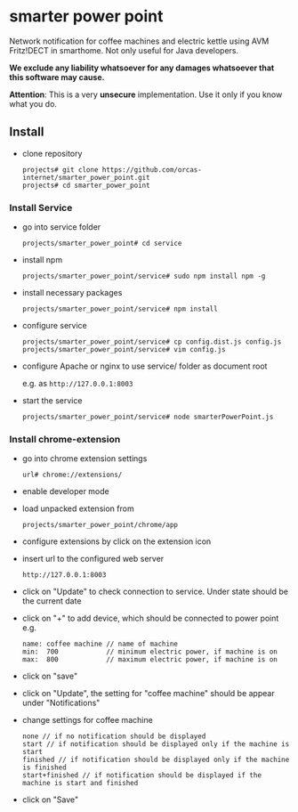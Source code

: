 # smarter power point
Network notification for coffee machines and electric kettle using AVM Fritz!DECT in smarthome. Not only useful for Java developers.

**We exclude any liability whatsoever for any damages whatsoever that this software may cause.**

**Attention**: This is a very **unsecure** implementation. Use it only if you know what you do.

## Install

- clone repository

      projects# git clone https://github.com/orcas-internet/smarter_power_point.git
      projects# cd smarter_power_point      
  
### Install Service

- go into service folder

      projects/smarter_power_point# cd service
    
- install npm

      projects/smarter_power_point/service# sudo npm install npm -g
  
- install necessary packages

      projects/smarter_power_point/service# npm install
      
- configure service

      projects/smarter_power_point/service# cp config.dist.js config.js
      projects/smarter_power_point/service# vim config.js
      
- configure Apache or nginx to use service/ folder as document root

    e.g. as `http://127.0.0.1:8003`
    
- start the service

      projects/smarter_power_point/service# node smarterPowerPoint.js

### Install chrome-extension

- go into chrome extension settings

      url# chrome://extensions/
      
- enable developer mode

- load unpacked extension from

      projects/smarter_power_point/chrome/app

- configure extensions by click on the extension icon

- insert url to the configured web server

      http://127.0.0.1:8003
      
- click on "Update" to check connection to service. Under state should be the current date

- click on "+" to add device, which should be connected to power point e.g.

      name: coffee machine // name of machine
      min:  700            // minimum electric power, if machine is on
      max:  800            // maximum electric power, if machine is on
      
- click on "save"

- click on "Update", the setting for "coffee machine" should be appear under "Notifications"

- change settings for coffee machine

      none // if no notification should be displayed
      start // if notification should be displayed only if the machine is start
      finished // if notification should be displayed only if the machine is finished
      start+finished // if notification should be displayed if the machine is start and finished
      
- click on "Save"